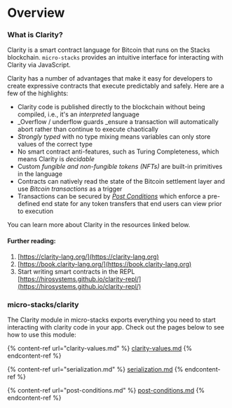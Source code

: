 # Overview

### What is Clarity?

Clarity is a smart contract language for Bitcoin that runs on the Stacks blockchain. `micro-stacks` provides an intuitive interface for interacting with Clarity via JavaScript.

Clarity has a number of advantages that make it easy for developers to create expressive contracts that execute predictably and safely. Here are a few of the highlights:

* Clarity code is published directly to the blockchain without being compiled, i.e., it's an _interpreted_ language
* _Overflow / underflow guards _ensure a transaction will automatically abort rather than continue to execute chaotically
* _Strongly typed_ with no type mixing means variables can only store values of the correct type
* No smart contract anti-features, such as Turing Completeness, which means Clarity is _decidable_
* Custom _fungible _and_ non-fungible tokens (NFTs)_ are built-in primitives in the language
* Contracts can natively read the state of the Bitcoin settlement layer and use _Bitcoin transactions_ as a trigger&#x20;
* Transactions can be secured by [_Post Conditions_](post-conditions.md) which enforce a pre-defined end state for any token transfers that end users can view prior to execution

You can learn more about Clarity in the resources linked below.

#### Further reading:

1. [https://clarity-lang.org/](https://clarity-lang.org)
2. [https://book.clarity-lang.org/](https://book.clarity-lang.org)
3. Start writing smart contracts in the REPL [https://hirosystems.github.io/clarity-repl/](https://hirosystems.github.io/clarity-repl/)

### micro-stacks/clarity

The Clarity module in micro-stacks exports everything you need to start interacting with clarity code in your app. Check out the pages below to see how to use this module:

{% content-ref url="clarity-values.md" %}
[clarity-values.md](clarity-values.md)
{% endcontent-ref %}

{% content-ref url="serialization.md" %}
[serialization.md](serialization.md)
{% endcontent-ref %}

{% content-ref url="post-conditions.md" %}
[post-conditions.md](post-conditions.md)
{% endcontent-ref %}
